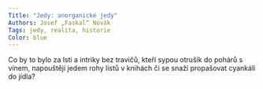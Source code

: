 ```yaml
---
Title: "Jedy: anorganické jedy"
Authors: Josef „Faskal“ Novák
Tags: jedy, realita, historie
Color: blue
---
```

Co by to bylo za lsti a intriky bez travičů,
kteří sypou otrušík do pohárů s
vínem, napouštějí jedem rohy listů v
knihách či se snaží propašovat cyankáli
do jídla?
